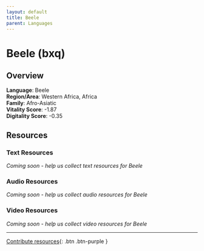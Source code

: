```yaml
---
layout: default
title: Beele
parent: Languages
---
```


# Beele (bxq)

## Overview

**Language**: Beele  
**Region/Area**: Western Africa, Africa  
**Family**: Afro-Asiatic  
**Vitality Score**: -1.87  
**Digitality Score**: -0.35  

## Resources

### Text Resources
*Coming soon - help us collect text resources for Beele*

### Audio Resources
*Coming soon - help us collect audio resources for Beele*

### Video Resources
*Coming soon - help us collect video resources for Beele*

---

[Contribute resources](https://fairtrain.github.io/){: .btn .btn-purple }
